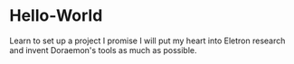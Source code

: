 # Hello-World
Learn to set up a project
I promise I will put my heart into Eletron research and invent Doraemon's tools as much as possible.
